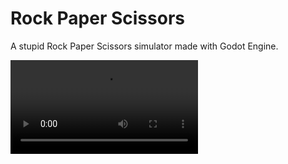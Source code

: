 # Rock Paper Scissors

A stupid Rock Paper Scissors simulator made with Godot Engine.

![](https://raw.githubusercontent.com/NicKoehler/RockPaperScissors/main/preview.mp4)